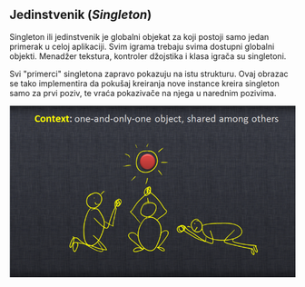 ## Jedinstvenik (*Singleton*)

Singleton ili jedinstvenik je globalni objekat za koji postoji samo jedan primerak u celoj aplikaciji. Svim igrama trebaju svima dostupni globalni objekti. Menadžer tekstura, kontroler džojstika i klasa igrača su singletoni.

Svi "primerci" singletona zapravo pokazuju na istu strukturu. Ovaj obrazac se tako implementira da pokušaj kreiranja nove instance kreira singleton samo za prvi poziv, te vraća pokazivače na njega u narednim pozivima.

![](slike/sington.png)
